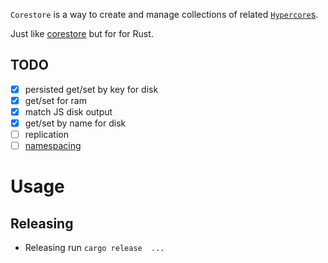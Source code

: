 `Corestore` is a way to create and manage collections of related [`Hypercore`s](https://github.com/datrs/hypercore).

Just like [corestore](https://github.com/holepunchto/corestore) but for for Rust.

## TODO

- [x] persisted get/set by key for disk
- [x] get/set for ram
- [x] match JS disk output
- [x] get/set by name for disk
- [ ] replication
- [ ] [namespacing](https://github.com/holepunchto/corestore/tree/main?tab=readme-ov-file#const-store--storenamespacename)

# Usage

## Releasing

* Releasing run `cargo release  ... `
